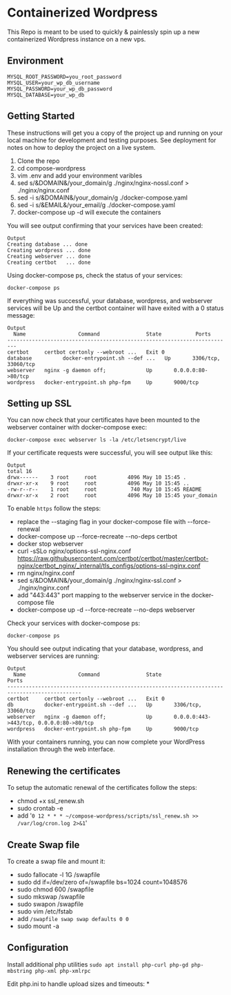 # Containerized Wordpress

This Repo is meant to be used to quickly & painlessly spin up a new containerized Wordpress instance on a new vps. 

## Environment

```
MYSQL_ROOT_PASSWORD=you_root_password
MYSQL_USER=your_wp_db_username
MYSQL_PASSWORD=your_wp_db_password
MYSQL_DATABASE=your_wp_db
```

## Getting Started

These instructions will get you a copy of the project up and running on your local machine for development and testing purposes. See deployment for notes on how to deploy the project on a live system.

  1. Clone the repo
  2. cd compose-wordpress
  3. vim .env and add your environment varibles
  4. sed s/&DOMAIN&/your_domain/g ./nginx/nginx-nossl.conf > ./nginx/nginx.conf
  5. sed -i s/&DOMAIN&/your_domain/g ./docker-compose.yaml
  6. sed -i s/&EMAIL&/your_email/g ./docker-compose.yaml
  7. docker-compose up -d will execute the containers

You will see output confirming that your services have been created:

```
Output
Creating database ... done
Creating wordpress ... done
Creating webserver ... done
Creating certbot   ... done
```
Using docker-compose ps, check the status of your services:

```
docker-compose ps
```

If everything was successful, your database, wordpress, and webserver services will be Up and the certbot container will have exited with a 0 status message:
```
Output
  Name                 Command               State           Ports       
-------------------------------------------------------------------------
certbot     certbot certonly --webroot ...   Exit 0                      
database          docker-entrypoint.sh --def ...   Up       3306/tcp, 33060/tcp
webserver   nginx -g daemon off;             Up       0.0.0.0:80->80/tcp 
wordpress   docker-entrypoint.sh php-fpm     Up       9000/tcp    
```

## Setting up SSL

You can now check that your certificates have been mounted to the webserver container with docker-compose exec:

```
docker-compose exec webserver ls -la /etc/letsencrypt/live
```

If your certificate requests were successful, you will see output like this:

```
Output
total 16
drwx------    3 root     root          4096 May 10 15:45 .
drwxr-xr-x    9 root     root          4096 May 10 15:45 ..
-rw-r--r--    1 root     root           740 May 10 15:45 README
drwxr-xr-x    2 root     root          4096 May 10 15:45 your_domain
```

To enable `https` follow the steps:
  * replace the --staging flag in your docker-compose file with --force-renewal
  * docker-compose up --force-recreate --no-deps certbot
  * docker stop webserver
  * curl -sSLo nginx/options-ssl-nginx.conf https://raw.githubusercontent.com/certbot/certbot/master/certbot-nginx/certbot_nginx/_internal/tls_configs/options-ssl-nginx.conf
  * rm nginx/nginx.conf
  * sed s/&DOMAIN&/your_domain/g ./nginx/nginx-ssl.conf > ./nginx/nginx.conf
  * add "443:443" port mapping to the webserver service in the docker-compose file
  * docker-compose up -d --force-recreate --no-deps webserver
 
Check your services with docker-compose ps:

```
docker-compose ps
```

You should see output indicating that your database, wordpress, and webserver services are running:

```
Output
  Name                 Command               State                     Ports                  
----------------------------------------------------------------------------------------------
certbot     certbot certonly --webroot ...   Exit 0                                           
db          docker-entrypoint.sh --def ...   Up       3306/tcp, 33060/tcp                     
webserver   nginx -g daemon off;             Up       0.0.0.0:443->443/tcp, 0.0.0.0:80->80/tcp
wordpress   docker-entrypoint.sh php-fpm     Up       9000/tcp    
```
With your containers running, you can now complete your WordPress installation through the web interface.

## Renewing the certificates

To setup the automatic renewal of the certificates follow the steps:
 * chmod +x ssl_renew.sh
 * sudo crontab -e
 * add '`0 12 * * * ~/compose-wordpress/scripts/ssl_renew.sh >> /var/log/cron.log 2>&1`'

## Create Swap file

To create a swap file and mount it:
 * sudo fallocate -l 1G /swapfile
 * sudo dd if=/dev/zero of=/swapfile bs=1024 count=1048576
 * sudo chmod 600 /swapfile
 * sudo mkswap /swapfile
 * sudo swapon /swapfile
 * sudo vim /etc/fstab
 * add `/swapfile swap swap defaults 0 0`
 * sudo mount -a

## Configuration

Install additional php utilities `sudo apt install php-curl php-gd php-mbstring php-xml php-xmlrpc`

Edit php.ini to handle upload sizes and timeouts:
 * 